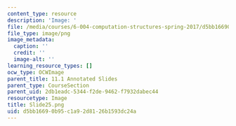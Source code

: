 ```yaml
---
content_type: resource
description: 'Image: '
file: /media/courses/6-004-computation-structures-spring-2017/d5bb16690b95c1a92d8126b1593dc24a_Slide25.png
file_type: image/png
image_metadata:
  caption: ''
  credit: ''
  image-alt: ''
learning_resource_types: []
ocw_type: OCWImage
parent_title: 11.1 Annotated Slides
parent_type: CourseSection
parent_uid: 2db1eadc-5344-f2de-9462-f7932dabec44
resourcetype: Image
title: Slide25.png
uid: d5bb1669-0b95-c1a9-2d81-26b1593dc24a
---
```

